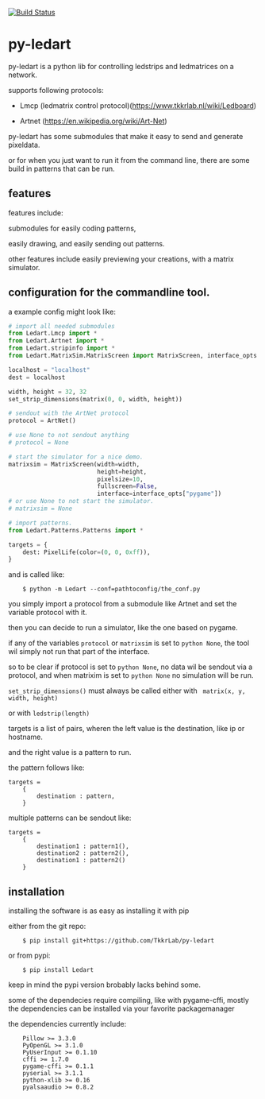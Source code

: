 [![Build Status](https://travis-ci.org/TkkrLab/py-ledart.svg?branch=master)](https://travis-ci.org/TkkrLab/py-ledart)

py-ledart
==========
py-ledart is a python lib for controlling ledstrips and ledmatrices on a network.

supports following protocols:

* Lmcp (ledmatrix control protocol)(https://www.tkkrlab.nl/wiki/Ledboard)

* Artnet (https://en.wikipedia.org/wiki/Art-Net)


py-ledart has some submodules that make it easy to send and generate pixeldata.

or for when you just want to run it from the command line, 
there are some build in patterns that can be run.

## features
features include:

submodules for easily coding patterns,

easily drawing, and easily sending out patterns.

other features include easily previewing your creations, with a matrix simulator.


## configuration for the commandline tool.
a example config might look like:
```python
# import all needed submodules
from Ledart.Lmcp import *
from Ledart.Artnet import *
from Ledart.stripinfo import *
from Ledart.MatrixSim.MatrixScreen import MatrixScreen, interface_opts

localhost = "localhost"
dest = localhost

width, height = 32, 32
set_strip_dimensions(matrix(0, 0, width, height))

# sendout with the ArtNet protocol
protocol = ArtNet()

# use None to not sendout anything
# protocol = None

# start the simulator for a nice demo.
matrixsim = MatrixScreen(width=width,
                         height=height,
                         pixelsize=10,
                         fullscreen=False,
                         interface=interface_opts["pygame"])
# or use None to not start the simulator.
# matrixsim = None

# import patterns.
from Ledart.Patterns.Patterns import *

targets = {
    dest: PixelLife(color=(0, 0, 0xff)),
}

```
and is called like:
```
    $ python -m Ledart --conf=pathtoconfig/the_conf.py
```

you simply import a protocol from a submodule like Artnet and set the variable protocol with it.

then you can decide to run a simulator, like the one based on pygame.

if any of the variables ``` protocol ``` or ``` matrixsim ``` is set to ```python None```, the tool wil simply not run that part of the interface.

so to be clear if protocol is set to ```python None```, no data wil be sendout via a protocol,
and when matrixim is set to ```python None``` no simulation will be run.

``` set_strip_dimensions() ``` must always be called either with ``` matrix(x, y, width, height)```

or with ``` ledstrip(length) ```

targets is a list of pairs,
wheren the left value is the destination, like ip or hostname.

and the right value is a pattern to run.

the pattern follows like:
```
targets = 
    {
        destination : pattern,
    }
```

multiple patterns can be sendout like:

```
targets = 
    {
        destination1 : pattern1(),
        destination2 : pattern2(),
        destination1 : pattern2()
    }
```

## installation
installing the software is as easy as installing it with pip

either from the git repo:
```
    $ pip install git+https://github.com/TkkrLab/py-ledart
```

or from pypi:
```
    $ pip install Ledart
```
keep in mind the pypi version brobably lacks behind some.

some of the dependecies require compiling,
like with pygame-cffi,
mostly the dependencies can be installed via your favorite
packagemanager

the dependencies currently include:
```
    Pillow >= 3.3.0
    PyOpenGL >= 3.1.0
    PyUserInput >= 0.1.10
    cffi >= 1.7.0
    pygame-cffi >= 0.1.1
    pyserial >= 3.1.1
    python-xlib >= 0.16
    pyalsaaudio >= 0.8.2
```